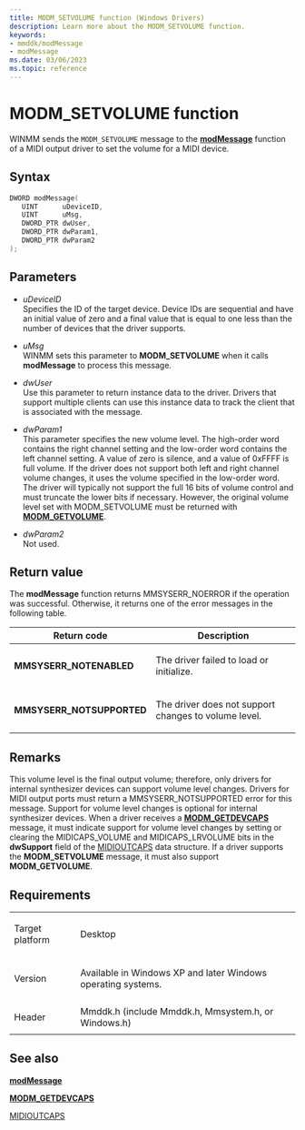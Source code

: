 ```yaml
---
title: MODM_SETVOLUME function (Windows Drivers)
description: Learn more about the MODM_SETVOLUME function.
keywords:
- mmddk/modMessage
- modMessage
ms.date: 03/06/2023
ms.topic: reference
---
```


# MODM\_SETVOLUME function

WINMM sends the `MODM_SETVOLUME` message to the [**modMessage**](mod-message.md) function of a MIDI output driver to set the volume for a MIDI device.

## Syntax

``` c++
DWORD modMessage(
   UINT      uDeviceID,
   UINT      uMsg,
   DWORD_PTR dwUser,
   DWORD_PTR dwParam1,
   DWORD_PTR dwParam2
);
```

## Parameters

- *uDeviceID*  
  Specifies the ID of the target device. Device IDs are sequential and have an initial value of zero and a final value that is equal to one less than the number of devices that the driver supports.

- *uMsg*  
  WINMM sets this parameter to **MODM\_SETVOLUME** when it calls **modMessage** to process this message.

- *dwUser*  
  Use this parameter to return instance data to the driver. Drivers that support multiple clients can use this instance data to track the client that is associated with the message.

- *dwParam1*  
  This parameter specifies the new volume level. The high-order word contains the right channel setting and the low-order word contains the left channel setting. A value of zero is silence, and a value of 0xFFFF is full volume. If the driver does not support both left and right channel volume changes, it uses the volume specified in the low-order word. The driver will typically not support the full 16 bits of volume control and must truncate the lower bits if necessary. However, the original volume level set with MODM\_SETVOLUME must be returned with [**MODM\_GETVOLUME**](modm-getvolume.md).

- *dwParam2*  
  Not used.

## Return value

The **modMessage** function returns MMSYSERR\_NOERROR if the operation was successful. Otherwise, it returns one of the error messages in the following table.

<table>
<thead>
<tr class="header">
<th>Return code</th>
<th>Description</th>
</tr>
</thead>
<tbody>
<tr class="odd">
<td><strong>MMSYSERR_NOTENABLED</strong></td>
<td><p>The driver failed to load or initialize.</p></td>
</tr>
<tr class="even">
<td><strong>MMSYSERR_NOTSUPPORTED</strong></td>
<td><p>The driver does not support changes to volume level.</p></td>
</tr>
</tbody>
</table>

## Remarks

This volume level is the final output volume; therefore, only drivers for internal synthesizer devices can support volume level changes. Drivers for MIDI output ports must return a MMSYSERR\_NOTSUPPORTED error for this message. Support for volume level changes is optional for internal synthesizer devices. When a driver receives a [**MODM\_GETDEVCAPS**](modm-getdevcaps.md) message, it must indicate support for volume level changes by setting or clearing the MIDICAPS\_VOLUME and MIDICAPS\_LRVOLUME bits in the **dwSupport** field of the [MIDIOUTCAPS](/windows/win32/api/mmeapi/ns-mmeapi-midioutcaps) data structure. If a driver supports the **MODM\_SETVOLUME** message, it must also support **MODM\_GETVOLUME**.

## Requirements

<table>
<tbody>
<tr class="odd">
<td><p>Target platform</p></td>
<td>Desktop</td>
</tr>
<tr class="even">
<td><p>Version</p></td>
<td><p>Available in Windows XP and later Windows operating systems.</p></td>
</tr>
<tr class="odd">
<td><p>Header</p></td>
<td>Mmddk.h (include Mmddk.h, Mmsystem.h, or Windows.h)</td>
</tr>
</tbody>
</table>

## See also

[**modMessage**](mod-message.md)

[**MODM\_GETDEVCAPS**](modm-getdevcaps.md)

[MIDIOUTCAPS](/windows/win32/api/mmeapi/ns-mmeapi-midioutcaps)
